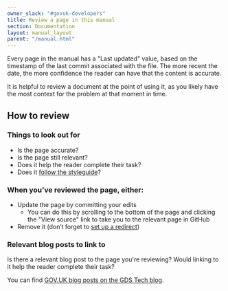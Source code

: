 ```yaml
---
owner_slack: "#govuk-developers"
title: Review a page in this manual
section: Documentation
layout: manual_layout
parent: "/manual.html"
---
```


Every page in the manual has a "Last updated" value, based on the timestamp of the last commit associated with the file. The more recent the date, the more confidence the reader can have that the content is accurate.

It is helpful to review a document at the point of using it, as you likely have the most context for the problem at that moment in time.

## How to review

### Things to look out for

- Is the page accurate?
- Is the page still relevant?
- Does it help the reader complete their task?
- Does it [follow the styleguide](/manual/docs-style-guide.html)?

### When you've reviewed the page, either:

- Update the page by committing your edits
  - You can do this by scrolling to the bottom of the page and clicking the "View source" link to take you to the relevant page in GitHub
- Remove it (don’t forget to [set up a redirect][redirects])

### Relevant blog posts to link to

Is there a relevant blog post to the page you're reviewing? Would linking to it help the reader complete their task?

You can find [GOV.UK blog posts on the GDS Tech blog](https://gdstechnology.blog.gov.uk/category/gov-uk/).

[redirects]: https://github.com/alphagov/govuk-developer-docs/blob/master/config/tech-docs.yml
